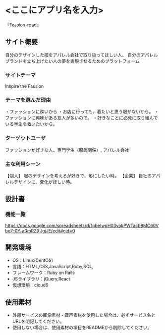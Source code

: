 # <ここにアプリ名を入力>
『Fassion-road』
## サイト概要
自分のデザインした服をアパレル会社で取り扱ってほしい人、
自分のアパレルブランドを立ち上げたい人の夢を実現させるためのプラットフォーム

### サイトテーマ
Inspire the Fassion

### テーマを選んだ理由
・ファッションに疎いから
・お店に行っても、着たいと思う服がないから。
・ファッションに興味がある友人が多いので。
・好きなことに必死に取り組んでいる学生を救いたいから。

### ターゲットユーザ
ファッションが好きな人、専門学生（服飾関係）,
アパレル会社

### 主な利用シーン
【個人】
服のデザインを考えるが好きで、形にしたい時。
【企業】
自社のアパレルデザインに、変化がほしい時。

## 設計書

### 機能一覧
<https://docs.google.com/spreadsheets/d/1pbeIwpH03vokPWTacb8MC60Vbe7-0Y-a0mRZ9-lgjJE/edit#gid=0>

## 開発環境
- OS：Linux(CentOS)
- 言語：HTML,CSS,JavaScript,Ruby,SQL,
- フレームワーク：Ruby on Rails
- JSライブラリ：jQuery,React
- 仮想環境：cloud9

## 使用素材
- 外部サービスの画像素材・音声素材を使用した場合は、必ずサービス名とURLを明記してください。
- 使用しない場合は、使用素材の項目をREADMEから削除してください。
